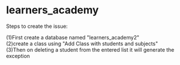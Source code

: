 # learners_academy
Steps to create the issue:

(1)First create a database named "learners_academy2" <br/>
(2)create a class using "Add Class with students and subjects" <br/>
(3)Then on deleting a student from the entered list it will generate the exception 
